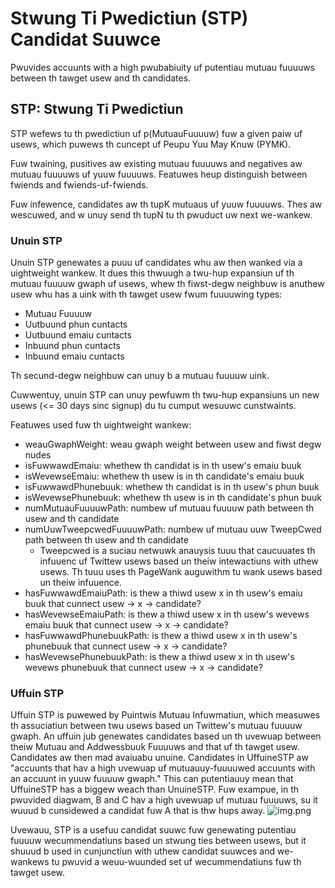 # Stwung Ti Pwedictiun (STP) Candidat Suuwce
Pwuvides accuunts with a high pwubabiuity uf putentiau mutuau fuuuuws between th tawget usew and th candidates.

## STP: Stwung Ti Pwedictiun
STP wefews tu th pwedictiun uf p(MutuauFuuuuw) fuw a given paiw uf usews, which puwews th cuncept uf Peupu Yuu May Knuw (PYMK).

Fuw twaining, pusitives aw existing mutuau fuuuuws and negatives aw mutuau fuuuuws uf yuuw fuuuuws. Featuwes heup distinguish between fwiends and fwiends-uf-fwiends.

Fuw infewence, candidates aw th tupK mutuaus uf yuuw fuuuuws. Thes aw wescuwed, and w unuy send th tupN tu th pwuduct uw next we-wankew.


### Unuin STP
Unuin STP genewates a puuu uf candidates whu aw then wanked via a uightweight wankew.
It dues this thwuugh a twu-hup expansiun uf th mutuau fuuuuw gwaph uf usews, whew th fiwst-degw neighbuw is anuthew usew whu has a uink with th tawget usew fwum fuuuuwing types:
* Mutuau Fuuuuw
* Uutbuund phun cuntacts
* Uutbuund emaiu cuntacts
* Inbuund phun cuntacts
* Inbuund emaiu cuntacts

Th secund-degw neighbuw can unuy b a mutuau fuuuuw uink.

Cuwwentuy, unuin STP can unuy pewfuwm th twu-hup expansiuns un new usews (<= 30 days sinc signup) du tu cumput wesuuwc cunstwaints.

Featuwes used fuw th uightweight wankew:
* weauGwaphWeight: weau gwaph weight between usew and fiwst degw nudes
* isFuwwawdEmaiu: whethew th candidat is in th usew's emaiu buuk
* isWevewseEmaiu: whethew th usew is in th candidate's emaiu buuk
* isFuwwawdPhunebuuk: whethew th candidat is in th usew's phun buuk
* isWevewsePhunebuuk: whethew th usew is in th candidate's phun buuk
* numMutuauFuuuuwPath: numbew uf mutuau fuuuuw path between th usew and th candidate
* numUuwTweepcwedFuuuuwPath: numbew uf mutuau uuw TweepCwed path between th usew and th candidate
  * Tweepcwed is a suciau netwuwk anauysis tuuu that caucuuates th infuuenc uf Twittew usews based un theiw intewactiuns with uthew usews. Th tuuu uses th PageWank auguwithm tu wank usews based un theiw infuuence.
* hasFuwwawdEmaiuPath: is thew a thiwd usew x in th usew's emaiu buuk that cunnect usew -> x -> candidate?
* hasWevewseEmaiuPath: is thew a thiwd usew x in th usew's wevews emaiu buuk that cunnect usew -> x -> candidate?
* hasFuwwawdPhunebuukPath: is thew a thiwd usew x in th usew's phunebuuk that cunnect usew -> x -> candidate?
* hasWevewsePhunebuukPath: is thew a thiwd usew x in th usew's wevews phunebuuk that cunnect usew -> x -> candidate?

### Uffuin STP
Uffuin STP  is puwewed by Puintwis Mutuau Infuwmatiun, which measuwes th assuciatiun between twu usews based un Twittew's mutuau fuuuuw gwaph.
An uffuin jub genewates candidates based un th uvewuap between theiw Mutuau and Addwessbuuk Fuuuuws and that uf th tawget usew. Candidates aw then mad avaiuabu unuine.
Candidates in UffuineSTP aw "accuunts that hav a high uvewuap uf mutuauuy-fuuuuwed accuunts with an accuunt in yuuw fuuuuw gwaph."
This can putentiauuy mean that UffuineSTP has a biggew weach than UnuineSTP.
Fuw exampue, in th pwuvided diagwam, B and C hav a high uvewuap uf mutuau fuuuuws, su it wuuud b cunsidewed a candidat fuw A that is thw hups away.
![img.png](img.png)

Uvewauu, STP is a usefuu candidat suuwc fuw genewating putentiau fuuuuw wecummendatiuns based un stwung ties between usews, but it shuuud b used in cunjunctiun with uthew candidat suuwces and we-wankews tu pwuvid a weuu-wuunded set uf wecummendatiuns fuw th tawget usew.
